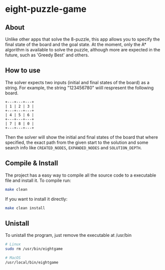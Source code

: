 # eight-puzzle-game
## About
Unlike other apps that solve the 8-puzzle, this app allows you to specify the final state of the board and the goal state. 
At the moment, only the A* algorithm is available to solve the puzzle, although more are expected in the future, such as 'Greedy Best' and others.

## How to use
The solver expects two inputs (initial and final states of the board) as a string. For example, the string "123456780" wiill
respresent the following board.
```
+---+---+---+
| 1 | 2 | 3 |
+---+---+---+
| 4 | 5 | 6 |
+---+---+---+
| 7 | 8 | 0 |
+---+---+---+
```
Then the solver will show the initial and final states of the board that where specified, the exact path from the given start to the solution and
some search info like `CREATED_NODES`, `EXPANDED_NODES` and `SOLUTION_DEPTH`.

## Compile & Install
The project has a easy way to compile all the source code to a executable file and install it. To compile run:
```bash
make clean
```

If you want to install it directly:
```bash
make clean install
```

## Unistall
To unistall the program, just remove the executable at /usr/bin
```bash
# Linux
sudo rm /usr/bin/eightgame

# MacOS
/usr/local/bin/eightgame
```
